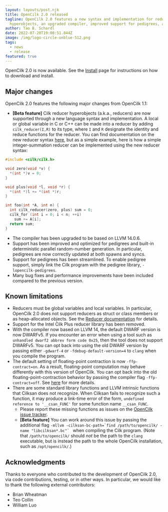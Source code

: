 ```yaml
---
layout: layouts/post.njk
title: OpenCilk 2.0 released
tagline: OpenCilk 2.0 features a new syntax and implementation for reducer
  hyperobjects, an upgraded compiler, improved support for pedigrees, and more.
author: Tao B. Schardl
date: 2022-07-20T19:08:51.844Z
image: /img/logo-circle-onblue-512.png
tags:
  - news
  - release
featured: true
---
```

OpenCilk 2.0 is now available.  See the [Install](/doc/users-guide/install) page for instructions on how to download and install.

## Major changes

OpenCilk 2.0 features the following major changes from OpenCilk 1.1:
- **[Beta feature]** Cilk reducer hyperobjects (a.k.a., reducers) are now supported through a new language syntax and implementation.  A local or global variable in C or C++ can be made into a reducer by adding `cilk_reducer(I,R)` to its type, where `I` and `R` designate the identity and reduce functions for the reducer.  You can find documentation on the new reducer syntax [here](/doc/reference/reducers), but as a simple example, here is how a simple integer-summation reducer can be implemented using the new reducer syntax:
```c
#include <cilk/cilk.h>

void zero(void *v) {
  *(int *)v = 0;
}

void plus(void *l, void *r) {
  *(int *)l += *(int *)r;
}

int foo(int *A, int n) {
  int cilk_reducer(zero, plus) sum = 0;
  cilk_for (int i = 0; i < n; ++i)
    sum += A[i];
  return sum;
}
```
- The compiler has been upgraded to be based on LLVM 14.0.6.
- Support has been improved and optimized for pedigrees and built-in deterministic parallel random-number generation. In particular, pedigrees are now correctly updated at both spawns and syncs.
- Support for pedigrees has been streamlined.  To enable pedigree support, simply link the Cilk program with the pedigree library, `-lopencilk-pedigrees`.
- Many bug fixes and performance improvements have been included compared to the previous version.

## Known limitations
- Reducers must be global variables and local variables.  In particular, OpenCilk 2.0 does not support reducers as struct or class members or as heap-allocated objects.  See the [Reducer documentation](/doc/reference/reducers) for details.
- Support for the Intel Cilk Plus reducer library has been removed.
- With the compiler now based on LLVM 14, the default DWARF version is now DWARFv5.  If you encounter an error when using a tool such as `unhandled dwarf2 abbrev form code 0x25`, then the tool does not support DWARFv5.  You can opt back into using the old DWARF version by passing either `-gdwarf-4` or `-fdebug-default-version=4` to `clang` when you compile the program.
- The default setting of floating-point contraction is now `-ffp-contract=on`.  As a result, floating-point computation may behave differently with this version of OpenCilk.  You can opt back into the old floating-point-contraction behavior by passing the compiler flag `-ffp-contract=off`.  See [here](https://releases.llvm.org/14.0.0/tools/clang/docs/ReleaseNotes.html#floating-point-support-in-clang) for more details.
- There are some standard library functions and LLVM intrinsic functions that Cilksan does not recognize.  When Cilksan fails to recognize such a function, it may produce a link-time error of the form, `undefined reference to '__csan_FUNC'` for some function name `__csan_FUNC`.
  - Please report these missing functions as issues on the [OpenCilk issue tracker](https://github.com/OpenCilk/opencilk-project/issues).
  - **[Beta feature]** You can work around this issue by passing the additional flag ``-mllvm -cilksan-bc-path=`find /path/to/opencilk/ -name "libcilksan*.bc"` `` when compiling the Cilk program.  (Note that `/path/to/opencilk/` should *not* be the path to the `clang` executable, but is instead the path to the whole OpenCilk installation, such as `/opt/opencilk/`.)

## Acknowledgments

Thanks to everyone who contributed to the development of OpenCilk 2.0, via code contributions, testing, or in other ways.  In particular, we would like to thank the following external contributors:
- Brian Wheatman
- Teo Collin
- William Luo
